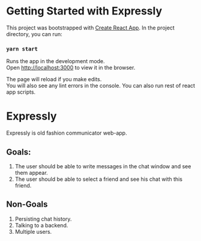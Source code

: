 # Getting Started with Expressly

This project was bootstrapped with [Create React App](https://github.com/facebook/create-react-app).
In the project directory, you can run:

### `yarn start`

Runs the app in the development mode.\
Open [http://localhost:3000](http://localhost:3000) to view it in the browser.

The page will reload if you make edits.\
You will also see any lint errors in the console.
You can also run rest of react app scripts.

# Expressly

Expressly is old fashion communicator web-app. 

## Goals:
1. The user should be able to write messages in the chat window and see them appear.
2. The user should be able to select a friend and see his chat with this friend.
 
## Non-Goals
1. Persisting chat history.
2. Talking to a backend.
3. Multiple users.